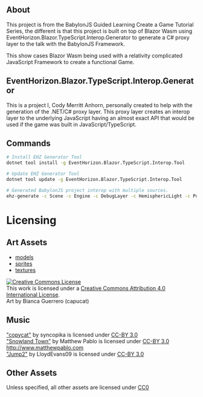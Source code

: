 ## About

This project is from the BabylonJS Guided Learning Create a Game Tutorial Series, the different is that this project is built on top of Blazor Wasm using EventHorizon.Blazor.TypeScript.Interop.Generator to generate a C# proxy layer to the talk with the BabylonJS Framework. 

This show cases Blazor Wasm being used with a relativity complicated JavaScript Framework to create a functional Game.

## EventHorizon.Blazor.TypeScript.Interop.Generator

This is a project I, Cody Merritt Anhorn, personally created to help with the generation of the .NET/C# proxy layer. This proxy layer creates an interop layer to the underlying JavaScript having an almost exact API that would be used if the game was built in JavaScript/TypeScript.

## Commands 

~~~ bash
# Install EHZ Generator Tool
dotnet tool install -g EventHorizon.Blazor.TypeScript.Interop.Tool

# Update EHZ Generator Tool
dotnet tool update -g EventHorizon.Blazor.TypeScript.Interop.Tool

# Generated BabylonJS project interop with multiple sources.
ehz-generate -c Scene -c Engine -c DebugLayer -c HemisphericLight -c PointLight -c ArcRotateCamera -c UniversalCamera -c PBRMetallicRoughnessMaterial -c MeshBuilder -c SceneLoader -c StandardMaterial -c ExecuteCodeAction -c AdvancedDynamicTexture -c Button -c StackPanel -c Sound -c CubeTexture -c GlowLayer -a Blazor.BabylonJS.WASM -s https://cdn.jsdelivr.net/gh/BabylonJS/Babylon.js@4.2.0/dist/babylon.d.ts -s https://cdn.jsdelivr.net/gh/BabylonJS/Babylon.js@4.2.0/dist/gui/babylon.gui.d.ts
~~~

# Licensing
## Art Assets
- [models](https://github.com/capucat/summers-festival/tree/master/models)
- [sprites](https://github.com/capucat/summers-festival/tree/master/sprites)
- [textures](https://github.com/capucat/summers-festival/tree/master/textures)

<a rel="license" href="http://creativecommons.org/licenses/by/4.0/"><img alt="Creative Commons License" style="border-width:0" src="https://i.creativecommons.org/l/by/4.0/88x31.png" /></a><br />This work is licensed under a <a rel="license" href="http://creativecommons.org/licenses/by/4.0/">Creative Commons Attribution 4.0 International License</a>.  
Art by Bianca Guerrero (capucat)

## Music
["copycat"](https://opengameart.org/content/copycat) by syncopika is licensed under [CC-BY 3.0](https://creativecommons.org/licenses/by/3.0/)  
["Snowland Town"](https://opengameart.org/content/snowland-town) by Matthew Pablo is licensed under [CC-BY 3.0](https://creativecommons.org/licenses/by/3.0/)  
http://www.matthewpablo.com  
["Jump2"](https://freesound.org/people/LloydEvans09/sounds/187024/) by LloydEvans09 is licensed under [CC-BY 3.0](https://creativecommons.org/licenses/by/3.0/)

## Other Assets
Unless specified, all other assets are licensed under [CC0](https://creativecommons.org/publicdomain/zero/1.0/)
